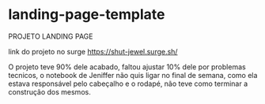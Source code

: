 # landing-page-template

PROJETO LANDING PAGE

link do projeto no surge https://shut-jewel.surge.sh/

O projeto teve 90% dele acabado, faltou ajustar 10% dele por problemas tecnicos, o notebook de Jeniffer não quis ligar no final de semana, como ela estava responsável pelo cabeçalho e o rodapé, não teve como terminar a construção dos mesmos.
